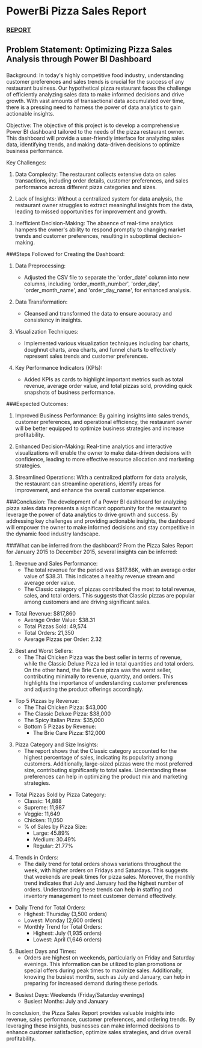 # PowerBi Pizza Sales Report

### [REPORT](https://app.powerbi.com/groups/me/reports/a44ad9b6-7706-4ec7-9ee2-727cd017a8e0/ReportSection)

## Problem Statement: Optimizing Pizza Sales Analysis through Power BI Dashboard

###
Background:
In today's highly competitive food industry, understanding customer preferences and sales trends is crucial for the success of any restaurant business. Our hypothetical pizza restaurant faces the challenge of efficiently analyzing sales data to make informed decisions and drive growth. With vast amounts of transactional data accumulated over time, there is a pressing need to harness the power of data analytics to gain actionable insights.

Objective:
The objective of this project is to develop a comprehensive Power BI dashboard tailored to the needs of the pizza restaurant owner. This dashboard will provide a user-friendly interface for analyzing sales data, identifying trends, and making data-driven decisions to optimize business performance.

Key Challenges:
1. Data Complexity: The restaurant collects extensive data on sales transactions, including order details, customer preferences, and sales performance across different pizza categories and sizes.
   
2. Lack of Insights: Without a centralized system for data analysis, the restaurant owner struggles to extract meaningful insights from the data, leading to missed opportunities for improvement and growth.

3. Inefficient Decision-Making: The absence of real-time analytics hampers the owner's ability to respond promptly to changing market trends and customer preferences, resulting in suboptimal decision-making.

###Steps Followed for Creating the Dashboard:
1. Data Preprocessing:
   - Adjusted the CSV file to separate the 'order_date' column into new columns, including 'order_month_number', 'order_day', 'order_month_name', and 'order_day_name', for enhanced analysis.

2. Data Transformation:
   - Cleansed and transformed the data to ensure accuracy and consistency in insights.

3. Visualization Techniques:
   - Implemented various visualization techniques including bar charts, doughnut charts, area charts, and funnel charts to effectively represent sales trends and customer preferences.

4. Key Performance Indicators (KPIs):
   - Added KPIs as cards to highlight important metrics such as total revenue, average order value, and total pizzas sold, providing quick snapshots of business performance.

###Expected Outcomes:
1. Improved Business Performance: By gaining insights into sales trends, customer preferences, and operational efficiency, the restaurant owner will be better equipped to optimize business strategies and increase profitability.

2. Enhanced Decision-Making: Real-time analytics and interactive visualizations will enable the owner to make data-driven decisions with confidence, leading to more effective resource allocation and marketing strategies.

3. Streamlined Operations: With a centralized platform for data analysis, the restaurant can streamline operations, identify areas for improvement, and enhance the overall customer experience.

###Conclusion:
The development of a Power BI dashboard for analyzing pizza sales data represents a significant opportunity for the restaurant to leverage the power of data analytics to drive growth and success. By addressing key challenges and providing actionable insights, the dashboard will empower the owner to make informed decisions and stay competitive in the dynamic food industry landscape.

###What can be inferred from the dashboard?
From the Pizza Sales Report for January 2015 to December 2015, several insights can be inferred:

1. Revenue and Sales Performance:
   - The total revenue for the period was $817.86K, with an average order value of $38.31. This indicates a healthy revenue stream and average order value.
   - The Classic category of pizzas contributed the most to total revenue, sales, and total orders. This suggests that Classic pizzas are popular among customers and are driving significant sales.

- Total Revenue: $817,860
   - Average Order Value: $38.31
   - Total Pizzas Sold: 49,574
   - Total Orders: 21,350
   - Average Pizzas per Order: 2.32

2. Best and Worst Sellers:
   - The Thai Chicken Pizza was the best seller in terms of revenue, while the Classic Deluxe Pizza led in total quantities and total orders. On the other hand, the Brie Care pizza was the worst seller, contributing minimally to revenue, quantity, and orders. This highlights the importance of understanding customer preferences and adjusting the product offerings accordingly.

- Top 5 Pizzas by Revenue:
     - The Thai Chicken Pizza: $43,000
     - The Classic Deluxe Pizza: $38,000
     - The Spicy Italian Pizza: $35,000
   - Bottom 5 Pizzas by Revenue:
     - The Brie Care Pizza: $12,000


3. Pizza Category and Size Insights:
   - The report shows that the Classic category accounted for the highest percentage of sales, indicating its popularity among customers. Additionally, large-sized pizzas were the most preferred size, contributing significantly to total sales. Understanding these preferences can help in optimizing the product mix and marketing strategies.

- Total Pizzas Sold by Pizza Category:
     - Classic: 14,888
     - Supreme: 11,987
     - Veggie: 11,649
     - Chicken: 11,050
   - % of Sales by Pizza Size:
     - Large: 45.89%
     - Medium: 30.49%
     - Regular: 21.77%


4. Trends in Orders:
   - The daily trend for total orders shows variations throughout the week, with higher orders on Fridays and Saturdays. This suggests that weekends are peak times for pizza sales. Moreover, the monthly trend indicates that July and January had the highest number of orders. Understanding these trends can help in staffing and inventory management to meet customer demand effectively.

- Daily Trend for Total Orders:
     - Highest: Thursday (3,500 orders)
     - Lowest: Monday (2,600 orders)
   - Monthly Trend for Total Orders:
     - Highest: July (1,935 orders)
     - Lowest: April (1,646 orders) 


5. Busiest Days and Times:
   - Orders are highest on weekends, particularly on Friday and Saturday evenings. This information can be utilized to plan promotions or special offers during peak times to maximize sales. Additionally, knowing the busiest months, such as July and January, can help in preparing for increased demand during these periods.

- Busiest Days: Weekends (Friday/Saturday evenings)
   - Busiest Months: July and January 


In conclusion, the Pizza Sales Report provides valuable insights into revenue, sales performance, customer preferences, and ordering trends. By leveraging these insights, businesses can make informed decisions to enhance customer satisfaction, optimize sales strategies, and drive overall profitability. 
